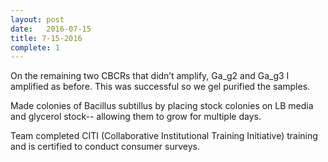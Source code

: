 ```yaml
---
layout: post
date:   2016-07-15
title: 7-15-2016
complete: 1
---
```


On the remaining two CBCRs that didn’t amplify, Ga_g2 and Ga_g3 I amplified as before. This was successful so we gel purified the samples. 

Made colonies of Bacillus subtillus by placing stock colonies on LB media and glycerol stock-- allowing them to grow for multiple days. 

Team completed CITI (Collaborative Institutional Training Initiative) training and is certified to conduct consumer surveys.